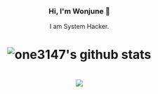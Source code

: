 <div align="center">

### Hi, I'm Wonjune 👋

I am System Hacker.
<h1>
 
![one3147's github stats](https://github-readme-stats.vercel.app/api?username=one3147&show_icons=true)

<h1>


  
 <p><a href="http://mazassumnida.wtf/api/v2/generate_badge?boj=dwj0306">
 <img src="http://mazassumnida.wtf/api/mini/generate_badge?boj=dwj0306"/></a></p>
